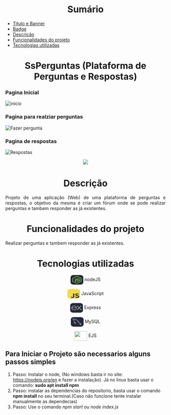<h1 align="center">Sumário</h1>

- [Titulo e Banner](#titulo)
- [Badge](#badge)
- [Descrição](#descricao)
- [Funcionalidades do projeto](#funcionalidades)
- [Tecnologias utilizadas](#tecnologias)

##

<!--AQUI COMEÇA O README-->
<h1 align="center" id="titulo">SsPerguntas (Plataforma de Perguntas e Respostas)</h1>
<h3>Pagina Inicial</h3>

![inicio](https://github.com/italo12346/Plataforma-de-Perguntas-e-respostas/assets/78382234/78211a69-9410-4f33-ba41-39f7d07ece7a) 

<h3>Pagina para realziar perguntas</h3>

![Fazer pergunta](https://github.com/italo12346/Plataforma-de-Perguntas-e-respostas/assets/78382234/8e1671f0-f64e-44ae-9390-4e553969f967)

<h3>Pagina de respostas</h3>

![Respostas](https://github.com/italo12346/Plataforma-de-Perguntas-e-respostas/assets/78382234/88a4c9d5-09ac-4133-832c-0d2866832d7b)

<div align="center">
<img src="https://img.shields.io/badge/STATUS-PARCIALMENTE%20CONCLUIDO-orange">
</div>

<h1 align="center" id="descricao">Descrição</h1>

<p align="justify" width="10px">Projeto de uma aplicação (Web) de uma plataforma de perguntas e respostas, o objetivo da mesma é criar um fórum onde se pode realizar perguntas e tambem responder as já existentes.</p>

<h1 align="center" id="funcionalidades">Funcionalidades do projeto</h1>

<p align="justify">Realizar perguntas e tambem responder as já existentes.</p>

<h1 align="center" id="tecnologias">Tecnologias utilizadas</h1>

<p align="center"><img align="center" height="30" width="40" src="https://github.com/tandpfun/skill-icons/blob/main/icons/NodeJS-Dark.svg"> nodeJS</p>
<p align="center"><img align="center" height="30" width="40" src="https://github.com/tandpfun/skill-icons/blob/main/icons/JavaScript.svg"> JavaScript</p>
<p align="center"><img align="center" height="30" width="40" src="https://github.com/tandpfun/skill-icons/blob/main/icons/ExpressJS-Dark.svg"> Express</p>
<p align="center"><img align="center" height="30" width="40" src="https://github.com/tandpfun/skill-icons/blob/main/icons/MySQL-Dark.svg"> MySQL</p>
<p align="center"><img align="center" height="30" width="40" src="https://miro.medium.com/v2/resize:fit:1400/1*VMI-NGFtYwWM7aBoKOg72Q.jpeg"> EJS</p>



##
 
 ## Para Iniciar o Projeto são necessarios alguns passos simples
 1. Passo: Instalar o node, (No windows basta ir no site: https://nodejs.org/en e fazer a instalação). 
 Já no linux basta usar o comando: **sudo apt install npm** 
 2. Passo: instalar as dependencias do repositorio, basta usar o comando **npm install** no seu terminal.(Caso não funcione tente instalar manualmente as dependecias)
 3. Passo: Use o comando *npm start* ou *node index.js*



